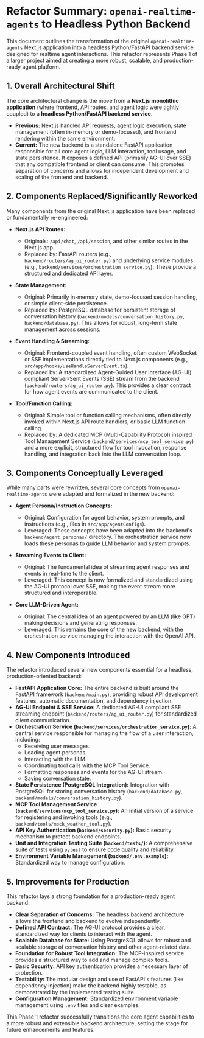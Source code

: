 # Refactor Summary: `openai-realtime-agents` to Headless Python Backend

This document outlines the transformation of the original `openai-realtime-agents` Next.js application into a headless Python/FastAPI backend service designed for realtime agent interactions. This refactor represents Phase 1 of a larger project aimed at creating a more robust, scalable, and production-ready agent platform.

## 1. Overall Architectural Shift

The core architectural change is the move from a **Next.js monolithic application** (where frontend, API routes, and agent logic were tightly coupled) to a **headless Python/FastAPI backend service**.

-   **Previous:** Next.js handled API requests, agent logic execution, state management (often in-memory or demo-focused), and frontend rendering within the same environment.
-   **Current:** The new backend is a standalone FastAPI application responsible for all core agent logic, LLM interaction, tool usage, and state persistence. It exposes a defined API (primarily AG-UI over SSE) that any compatible frontend or client can consume. This promotes separation of concerns and allows for independent development and scaling of the frontend and backend.

## 2. Components Replaced/Significantly Reworked

Many components from the original Next.js application have been replaced or fundamentally re-engineered:

-   **Next.js API Routes:**
    -   Originals: `/api/chat`, `/api/session`, and other similar routes in the Next.js app.
    -   Replaced by: FastAPI routers (e.g., `backend/routers/ag_ui_router.py`) and underlying service modules (e.g., `backend/services/orchestration_service.py`). These provide a structured and dedicated API layer.

-   **State Management:**
    -   Original: Primarily in-memory state, demo-focused session handling, or simple client-side persistence.
    -   Replaced by: PostgreSQL database for persistent storage of conversation history (`backend/models/conversation_history.py`, `backend/database.py`). This allows for robust, long-term state management across sessions.

-   **Event Handling & Streaming:**
    -   Original: Frontend-coupled event handling, often custom WebSocket or SSE implementations directly tied to Next.js components (e.g., `src/app/hooks/useHandleServerEvent.ts`).
    -   Replaced by: A standardized Agent-Guided User Interface (AG-UI) compliant Server-Sent Events (SSE) stream from the backend (`backend/routers/ag_ui_router.py`). This provides a clear contract for how agent events are communicated to the client.

-   **Tool/Function Calling:**
    -   Original: Simple tool or function calling mechanisms, often directly invoked within Next.js API route handlers, or basic LLM function calling.
    -   Replaced by: A dedicated MCP (Multi-Capability Protocol) inspired Tool Management Service (`backend/services/mcp_tool_service.py`) and a more explicit, structured flow for tool invocation, response handling, and integration back into the LLM conversation loop.

## 3. Components Conceptually Leveraged

While many parts were rewritten, several core concepts from `openai-realtime-agents` were adapted and formalized in the new backend:

-   **Agent Persona/Instruction Concepts:**
    -   Original: Configuration for agent behavior, system prompts, and instructions (e.g., files in `src/app/agentConfigs`).
    -   Leveraged: These concepts have been adapted into the backend's `backend/agent_personas/` directory. The orchestration service now loads these personas to guide LLM behavior and system prompts.

-   **Streaming Events to Client:**
    -   Original: The fundamental idea of streaming agent responses and events in real-time to the client.
    -   Leveraged: This concept is now formalized and standardized using the AG-UI protocol over SSE, making the event stream more structured and interoperable.

-   **Core LLM-Driven Agent:**
    -   Original: The central idea of an agent powered by an LLM (like GPT) making decisions and generating responses.
    -   Leveraged: This remains the core of the new backend, with the orchestration service managing the interaction with the OpenAI API.

## 4. New Components Introduced

The refactor introduced several new components essential for a headless, production-oriented backend:

-   **FastAPI Application Core:** The entire backend is built around the FastAPI framework (`backend/main.py`), providing robust API development features, automatic documentation, and dependency injection.
-   **AG-UI Endpoint & SSE Service:** A dedicated AG-UI compliant SSE streaming endpoint (`backend/routers/ag_ui_router.py`) for standardized client communication.
-   **Orchestration Service (`backend/services/orchestration_service.py`):** A central service responsible for managing the flow of a user interaction, including:
    -   Receiving user messages.
    -   Loading agent personas.
    -   Interacting with the LLM.
    -   Coordinating tool calls with the MCP Tool Service.
    -   Formatting responses and events for the AG-UI stream.
    -   Saving conversation state.
-   **State Persistence (PostgreSQL Integration):** Integration with PostgreSQL for storing conversation history (`backend/database.py`, `backend/models/conversation_history.py`).
-   **MCP Tool Management Service (`backend/services/mcp_tool_service.py`):** An initial version of a service for registering and invoking tools (e.g., `backend/tools/mock_weather_tool.py`).
-   **API Key Authentication (`backend/security.py`):** Basic security mechanism to protect backend endpoints.
-   **Unit and Integration Testing Suite (`backend/tests/`):** A comprehensive suite of tests using `pytest` to ensure code quality and reliability.
-   **Environment Variable Management (`backend/.env.example`):** Standardized way to manage configuration.

## 5. Improvements for Production

This refactor lays a strong foundation for a production-ready agent backend:

-   **Clear Separation of Concerns:** The headless backend architecture allows the frontend and backend to evolve independently.
-   **Defined API Contract:** The AG-UI protocol provides a clear, standardized way for clients to interact with the agent.
-   **Scalable Database for State:** Using PostgreSQL allows for robust and scalable storage of conversation history and other agent-related data.
-   **Foundation for Robust Tool Integration:** The MCP-inspired service provides a structured way to add and manage complex tools.
-   **Basic Security:** API key authentication provides a necessary layer of protection.
-   **Testability:** The modular design and use of FastAPI's features (like dependency injection) make the backend highly testable, as demonstrated by the implemented testing suite.
-   **Configuration Management:** Standardized environment variable management using `.env` files and clear examples.

This Phase 1 refactor successfully transitions the core agent capabilities to a more robust and extensible backend architecture, setting the stage for future enhancements and features.
```
